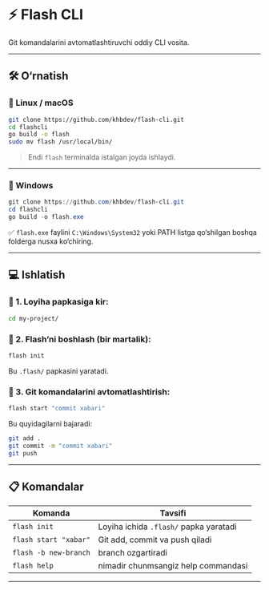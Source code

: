 # ⚡ Flash CLI

Git komandalarini avtomatlashtiruvchi oddiy CLI vosita.

---

## 🛠 O‘rnatish

### 🔹 Linux / macOS

```bash
git clone https://github.com/khbdev/flash-cli.git
cd flashcli
go build -o flash
sudo mv flash /usr/local/bin/
```

> Endi `flash` terminalda istalgan joyda ishlaydi.

---

### 🔹 Windows

```powershell
git clone https://github.com/khbdev/flash-cli.git
cd flashcli
go build -o flash.exe
```

✅ `flash.exe` faylini `C:\Windows\System32` yoki PATH listga qo‘shilgan boshqa folderga nusxa ko‘chiring.

---

## 💻 Ishlatish

### 🔹 1. Loyiha papkasiga kir:

```bash
cd my-project/
```

### 🔹 2. Flash’ni boshlash (bir martalik):

```bash
flash init
```

Bu `.flash/` papkasini yaratadi.

### 🔹 3. Git komandalarini avtomatlashtirish:

```bash
flash start "commit xabari"
```

Bu quyidagilarni bajaradi:

```bash
git add .
git commit -m "commit xabari"
git push
```

---

## 📋 Komandalar

| Komanda               | Tavsifi                                 |
|-----------------------|------------------------------------------|
| `flash init`          | Loyiha ichida `.flash/` papka yaratadi  |
| `flash start "xabar"` | Git add, commit va push qiladi           |
| `flash -b new-branch` | branch ozgartiradi            |
| `flash help` | nimadir chunmsangiz help commandasi            |

---

